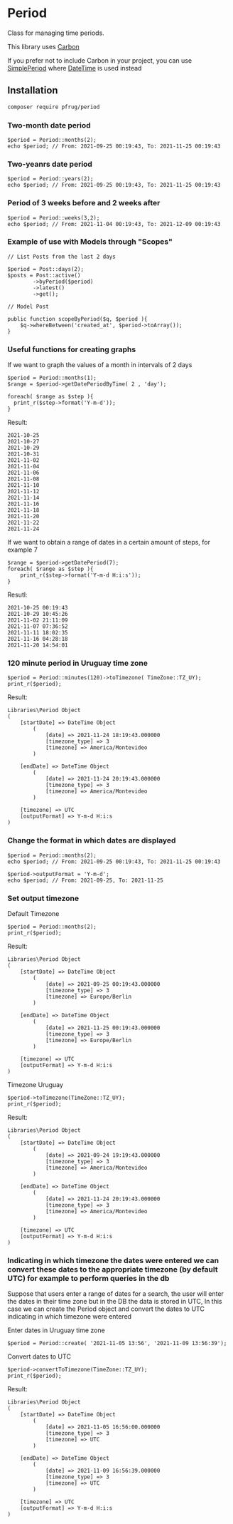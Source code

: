 # Period
Class for managing time periods.

This library uses [Carbon](https://carbon.nesbot.com/)

If you prefer not to include Carbon in your project, you can use
[SimplePeriod](https://github.com/pfrug/simple-period) where [DateTime](https://www.php.net/manual/es/class.datetime.php) is used instead


## Installation
``` sh
composer require pfrug/period
```

### Two-month date period
```
$period = Period::months(2);
echo $period; // From: 2021-09-25 00:19:43, To: 2021-11-25 00:19:43
```

### Two-yeanrs date period
```
$period = Period::years(2);
echo $period; // From: 2021-09-25 00:19:43, To: 2021-11-25 00:19:43
```

### Period of 3 weeks before and 2 weeks after
```
$period = Period::weeks(3,2);
echo $period; // From: 2021-11-04 00:19:43, To: 2021-12-09 00:19:43
```

### Example of use with Models through "Scopes"

```
// List Posts from the last 2 days

$period = Post::days(2);
$posts = Post::active()
		->byPeriod($period)
		->latest()
		->get();
```

```
// Model Post

public function scopeByPeriod($q, $period ){
	$q->whereBetween('created_at', $period->toArray());
}
```

### Useful functions for creating graphs

If we want to graph the values of a month in intervals of 2 days

```
$period = Period::months(1);
$range = $period->getDatePeriodByTime( 2 , 'day');

foreach( $range as $step ){
  print_r($step->format('Y-m-d'));
}
```
Result:
```
2021-10-25
2021-10-27
2021-10-29
2021-10-31
2021-11-02
2021-11-04
2021-11-06
2021-11-08
2021-11-10
2021-11-12
2021-11-14
2021-11-16
2021-11-18
2021-11-20
2021-11-22
2021-11-24
```

If we want to obtain a range of dates in a certain amount of steps, for example 7
```
$range = $period->getDatePeriod(7);
foreach( $range as $step ){
	print_r($step->format('Y-m-d H:i:s'));
}
```
Resutl:
```
2021-10-25 00:19:43
2021-10-29 10:45:26
2021-11-02 21:11:09
2021-11-07 07:36:52
2021-11-11 18:02:35
2021-11-16 04:28:18
2021-11-20 14:54:01
```

### 120 minute period in Uruguay time zone
```
$period = Period::minutes(120)->toTimezone( TimeZone::TZ_UY);
print_r($period);
```
Result:
```
Libraries\Period Object
(
    [startDate] => DateTime Object
        (
            [date] => 2021-11-24 18:19:43.000000
            [timezone_type] => 3
            [timezone] => America/Montevideo
        )

    [endDate] => DateTime Object
        (
            [date] => 2021-11-24 20:19:43.000000
            [timezone_type] => 3
            [timezone] => America/Montevideo
        )

    [timezone] => UTC
    [outputFormat] => Y-m-d H:i:s
)
```

### Change the format in which dates are displayed
```
$period = Period::months(2);
echo $period; // From: 2021-09-25 00:19:43, To: 2021-11-25 00:19:43

$period->outputFormat = 'Y-m-d';
echo $period; // From: 2021-09-25, To: 2021-11-25

```

### Set output timezone
Default Timezone
```
$period = Period::months(2);
print_r($period);
```
Result:
```
Libraries\Period Object
(
    [startDate] => DateTime Object
        (
            [date] => 2021-09-25 00:19:43.000000
            [timezone_type] => 3
            [timezone] => Europe/Berlin
        )

    [endDate] => DateTime Object
        (
            [date] => 2021-11-25 00:19:43.000000
            [timezone_type] => 3
            [timezone] => Europe/Berlin
        )

    [timezone] => UTC
    [outputFormat] => Y-m-d H:i:s
)
```

Timezone Uruguay
```
$period->toTimezone(TimeZone::TZ_UY);
print_r($period);
```
Result:
```
Libraries\Period Object
(
    [startDate] => DateTime Object
        (
            [date] => 2021-09-24 19:19:43.000000
            [timezone_type] => 3
            [timezone] => America/Montevideo
        )

    [endDate] => DateTime Object
        (
            [date] => 2021-11-24 20:19:43.000000
            [timezone_type] => 3
            [timezone] => America/Montevideo
        )

    [timezone] => UTC
    [outputFormat] => Y-m-d H:i:s
)
```

### Indicating in which timezone the dates were entered we can convert these dates to the appropriate timezone (by default UTC) for example to perform queries in the db

Suppose that users enter a range of dates for a search, the user will enter the dates in their time zone but in the DB the data is stored in UTC, In this case we can create the Period object and convert the dates to UTC indicating in which timezone were entered

Enter dates in Uruguay time zone
```
$period = Period::create( '2021-11-05 13:56', '2021-11-09 13:56:39');

```
Convert dates to UTC
```
$period->convertToTimezone(TimeZone::TZ_UY);
print_r($period);
```
Result:
```
Libraries\Period Object
(
    [startDate] => DateTime Object
        (
            [date] => 2021-11-05 16:56:00.000000
            [timezone_type] => 3
            [timezone] => UTC
        )

    [endDate] => DateTime Object
        (
            [date] => 2021-11-09 16:56:39.000000
            [timezone_type] => 3
            [timezone] => UTC
        )

    [timezone] => UTC
    [outputFormat] => Y-m-d H:i:s
)
```
